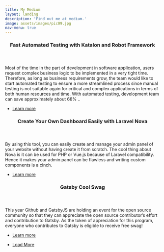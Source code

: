 ```yaml
---
title: My Medium
layout: landing
description: 'Find out me at medium.'
image: assets/images/pic09.jpg
nav-menu: true
---
```


<!-- Main -->
<div id="main">

<!-- One -->
<!-- <section id="one">
	<div class="inner">
		<header class="major">
			<h2>Sed amet aliquam</h2>
		</header>
		<p>Nullam et orci eu lorem consequat tincidunt vivamus et sagittis magna sed nunc rhoncus condimentum sem. In efficitur ligula tate urna. Maecenas massa vel lacinia pellentesque lorem ipsum dolor. Nullam et orci eu lorem consequat tincidunt. Vivamus et sagittis libero. Nullam et orci eu lorem consequat tincidunt vivamus et sagittis magna sed nunc rhoncus condimentum sem. In efficitur ligula tate urna.</p>
	</div>
</section> -->

<!-- Two -->
<section id="two" class="spotlights">
	<section>
		<a href="generic.html" class="image" style="background:url(https://miro.medium.com/max/1063/1*F6zPC746UjdxHtgPx4CUcw.jpeg) no-repeat center; background-size: cover">
		</a>
		<div class="content">
			<div class="inner">
				<header class="major">
					<h3>Fast Automated Testing with Katalon and Robot Framework</h3>
				</header>
				<p>Most of the time in the part of development in software application, users request complex business logic to be implemented in a very tight time. Therefore, as long as business requirements grow, the team would like to start automated testing to ensure a more streamlined process since manual testing is not suitable again for critical and complex applications in terms of both human resources and time. With automated testing, development team can save approximately about 68% ..</p>
				<ul class="actions">
					<li><a href="https://medium.com/@coroo.wicaksono/fast-automated-testing-with-katalon-and-robot-framework-579b5bf00" target="_blank" class="button">Learn more</a></li>
				</ul>
			</div>
		</div>
	</section>
	<section>
		<a href="generic.html" class="image" style="background:url(https://miro.medium.com/max/612/0*a3gKqX-7DnZUazmi) no-repeat center; background-size: cover">
		</a>
		<div class="content">
			<div class="inner">
				<header class="major">
					<h3>Create Your Own Dashboard Easily with Laravel Nova</h3>
				</header>
				<p>By using this tool, you can easily create and manage your admin panel of your website without having create it from scratch. The cool thing about Nova is it can be used for PHP or Vue.js because of Laravel compatibility. Hence it makes your admin panel can be flawless and writing custom components is a cinch.</p>
				<ul class="actions">
					<li><a href="generic.html" target="_blank" class="button">Learn more</a></li>
				</ul>
			</div>
		</div>
	</section>
	<section>
		<a href="generic.html" class="image" style="background:url(https://miro.medium.com/max/414/1*hmsA0RA09Fn_TXAt3IlP7A.jpeg) no-repeat center; background-size: cover">
		</a>
		<div class="content">
			<div class="inner">
				<header class="major">
					<h3>Gatsby Cool Swag</h3>
				</header>
				<p>This year Github and GatsbyJS are holding an event for the open source community so that they can appreciate the open source contributor’s effort and contribution to Gatsby. As the token of appreciation for this program, everyone who contributes to Gatsby is eligible to receive free swag!</p>
				<ul class="actions">
					<li><a href="generic.html" target="_blank" class="button">Learn more</a></li>
				</ul>
			</div>
		</div>
	</section>
</section>

<!-- Three -->
<section id="three">
	<div class="inner">
		<ul class="actions">
			<li><a href="https://medium.com/@coroo.wicaksono" target="_blank" class="button next">Load More</a></li>
		</ul>
	</div>
</section>

</div>
